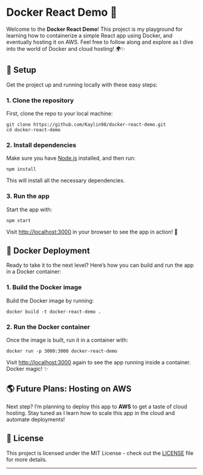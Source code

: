 
# Docker React Demo 🚀

Welcome to the **Docker React Demo**! This project is my playground for learning how to containerize a simple React app using Docker, and eventually hosting it on AWS. Feel free to follow along and explore as I dive into the world of Docker and cloud hosting! 🌍✨

## 🔧 Setup

Get the project up and running locally with these easy steps:

### 1. Clone the repository

First, clone the repo to your local machine:

```
git clone https://github.com/Kaylin98/docker-react-demo.git
cd docker-react-demo
```

### 2. Install dependencies

Make sure you have [Node.js](https://nodejs.org/) installed, and then run:

```
npm install
```

This will install all the necessary dependencies.

### 3. Run the app

Start the app with:

```
npm start
```

Visit [http://localhost:3000](http://localhost:3000) in your browser to see the app in action! 🚀

## 🐳 Docker Deployment

Ready to take it to the next level? Here’s how you can build and run the app in a Docker container:

### 1. Build the Docker image

Build the Docker image by running:

```
docker build -t docker-react-demo .
```

### 2. Run the Docker container

Once the image is built, run it in a container with:

```
docker run -p 3000:3000 docker-react-demo
```

Visit [http://localhost:3000](http://localhost:3000) again to see the app running inside a container. Docker magic! ✨

## 🌎 Future Plans: Hosting on AWS

Next step? I’m planning to deploy this app to **AWS** to get a taste of cloud hosting. Stay tuned as I learn how to scale this app in the cloud and automate deployments!

## 📜 License

This project is licensed under the MIT License - check out the [LICENSE](LICENSE) file for more details.

---
